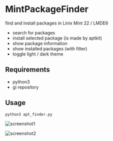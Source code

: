 # MintPackageFinder
find and install packages in Linix Mint 22 / LMDE6

- search for packages
- install selected package (is made by aptkit)
- show package information
- show installed packages (with filter)
- toggle light / dark theme

## Requirements
- python3
- gi repository

## Usage

```python3 apt_finder.py```

![screenshot1](screenshot1.png)

![screenshot2](screenshot2.png)

